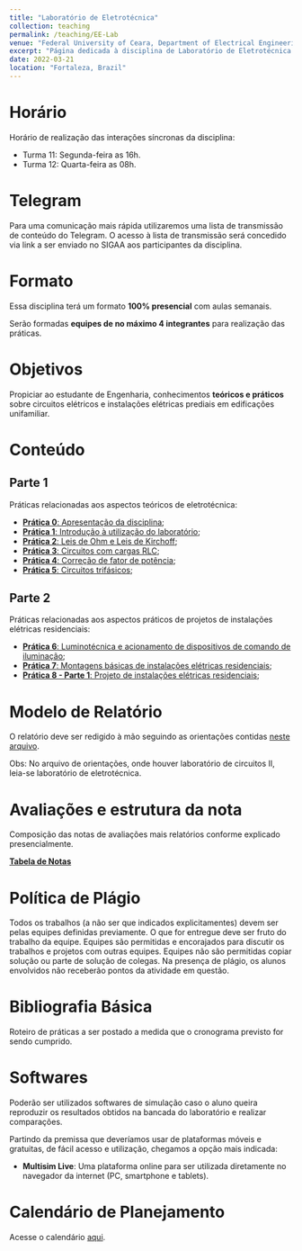 ```yaml
---
title: "Laboratório de Eletrotécnica"
collection: teaching
permalink: /teaching/EE-Lab
venue: "Federal University of Ceara, Department of Electrical Engineering"
excerpt: "Página dedicada à disciplina de Laboratório de Eletrotécnica - 2022.1"    
date: 2022-03-21
location: "Fortaleza, Brazil"
---
```


# Horário

Horário de realização das interações síncronas da disciplina:
- Turma 11: Segunda-feira as 16h.
- Turma 12: Quarta-feira as 08h.

# Telegram

Para uma comunicação mais rápida utilizaremos uma lista de transmissão de conteúdo do Telegram. O acesso à lista de transmissão será concedido via link a ser enviado no SIGAA aos participantes da disciplina.

# Formato

Essa disciplina terá um formato **100% presencial** com aulas semanais.

Serão formadas **equipes de no máximo 4 integrantes** para realização das práticas. 

# Objetivos

Propiciar ao estudante de Engenharia, conhecimentos **teóricos e práticos** sobre circuitos elétricos e instalações elétricas prediais em edificações unifamiliar.

# Conteúdo

## Parte 1

Práticas relacionadas aos aspectos teóricos de eletrotécnica:
- [**Prática 0**: Apresentação da disciplina](/teaching/EE-Lab/Lab-0);
- [**Prática 1**: Introdução à utilização do laboratório](/teaching/EE-Lab/Lab-1);
- [**Prática 2**: Leis de Ohm e Leis de Kirchoff](/teaching/EE-Lab/Lab-2);
- [**Prática 3**: Circuitos com cargas RLC](/teaching/EE-Lab/Lab-3);
- [**Prática 4**: Correção de fator de potência](/teaching/EE-Lab/Lab-4);
- [**Prática 5**: Circuitos trifásicos](/teaching/EE-Lab/Lab-5);

## Parte 2

Práticas relacionadas aos aspectos práticos de projetos de instalações elétricas residenciais:
- [**Prática 6**: Luminotécnica e acionamento de dispositivos de comando de iluminação](/teaching/EE-Lab/Lab-6);
- [**Prática 7**: Montagens básicas de instalações elétricas residenciais](/teaching/EE-Lab/Lab-7);
- [**Prática 8 - Parte 1**: Projeto de instalações elétricas residenciais](/teaching/EE-Lab/Lab-8);


# Modelo de Relatório

O relatório deve ser redigido à mão seguindo as orientações contidas [neste arquivo](https://drive.google.com/file/d/1HBR5B8aZ4q63wbaFeP2H9Ps_RI8GlGtI/view?usp=drivesdk).

Obs: No arquivo de orientações, onde houver laboratório de circuitos II, leia-se laboratório de eletrotécnica.

# Avaliações e estrutura da nota

Composição das notas de avaliações mais relatórios conforme explicado presencialmente.

[**Tabela de Notas**](/teaching/LE-2022-1/notas)

# Política de Plágio

Todos os trabalhos (a não ser que indicados explicitamentes) devem ser pelas equipes definidas previamente. O que for entregue deve ser fruto do trabalho da equipe. Equipes são permitidas e encorajados para discutir os trabalhos e projetos com outras equipes. Equipes não são permitidas copiar solução ou parte de solução de colegas. Na presença de plágio, os alunos envolvidos não receberão pontos da atividade em questão.

# Bibliografia Básica

Roteiro de práticas a ser postado a medida que o cronograma previsto for sendo cumprido.

# Softwares

Poderão ser utilizados softwares de simulação caso o aluno queira reproduzir os resultados obtidos na bancada do laboratório e realizar comparações.

Partindo da premissa que deveríamos usar de plataformas móveis e gratuitas, de fácil acesso e utilização, chegamos a opção mais indicada:
- **Multisim Live**: Uma plataforma online para ser utilizada diretamente no navegador da internet (PC, smartphone e tablets).

# Calendário de Planejamento

Acesse o calendário [aqui](https://drive.google.com/file/d/1TA94sI-lO4PiE9i2bb8R78y--7UBViZD/view?usp=drivesdk).